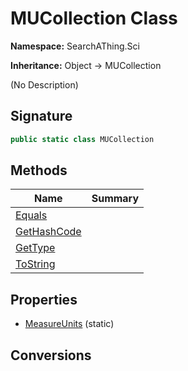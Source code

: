 # MUCollection Class
**Namespace:** SearchAThing.Sci

**Inheritance:** Object → MUCollection

(No Description)

## Signature
```csharp
public static class MUCollection
```
## Methods
|**Name**|**Summary**|
|---|---|
|[Equals](MUCollection/Equals.md)||
|[GetHashCode](MUCollection/GetHashCode.md)||
|[GetType](MUCollection/GetType.md)||
|[ToString](MUCollection/ToString.md)||
## Properties
- [MeasureUnits](MUCollection/MeasureUnits.md) (static)
## Conversions

